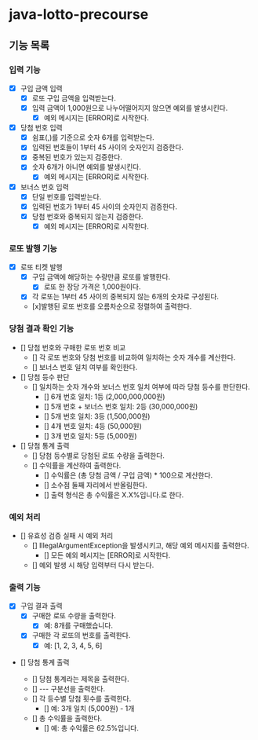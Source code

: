# java-lotto-precourse

## 기능 목록

### 입력 기능
- [x] 구입 금액 입력
    - [x] 로또 구입 금액을 입력받는다.
    - [x] 입력 금액이 1,000원으로 나누어떨어지지 않으면 예외를 발생시킨다.
        - [x] 예외 메시지는 [ERROR]로 시작한다.

- [x] 당첨 번호 입력
    - [x] 쉼표(,)를 기준으로 숫자 6개를 입력받는다.
    - [x] 입력된 번호들이 1부터 45 사이의 숫자인지 검증한다.
    - [x] 중복된 번호가 있는지 검증한다.
    - [x] 숫자 6개가 아니면 예외를 발생시킨다.
        - [x] 예외 메시지는 [ERROR]로 시작한다.

- [x] 보너스 번호 입력
    - [x] 단일 번호를 입력받는다.
    - [x] 입력된 번호가 1부터 45 사이의 숫자인지 검증한다.
    - [x] 당첨 번호와 중복되지 않는지 검증한다.
        - [x] 예외 메시지는 [ERROR]로 시작한다.

### 로또 발행 기능
- [x] 로또 티켓 발행
    - [x] 구입 금액에 해당하는 수량만큼 로또를 발행한다.
        - [x]  로또 한 장당 가격은 1,000원이다.
    - [x] 각 로또는 1부터 45 사이의 중복되지 않는 6개의 숫자로 구성된다.
    - [x]발행된 로또 번호를 오름차순으로 정렬하여 출력한다.


### 당첨 결과 확인 기능
- [] 당첨 번호와 구매한 로또 번호 비교
    - [] 각 로또 번호와 당첨 번호를 비교하여 일치하는 숫자 개수를 계산한다.
    - [] 보너스 번호 일치 여부를 확인한다.
- [] 당첨 등수 판단
    - [] 일치하는 숫자 개수와 보너스 번호 일치 여부에 따라 당첨 등수를 판단한다.
        - [] 6개 번호 일치: 1등 (2,000,000,000원)
        - [] 5개 번호 + 보너스 번호 일치: 2등 (30,000,000원)
        - [] 5개 번호 일치: 3등 (1,500,000원)
        - [] 4개 번호 일치: 4등 (50,000원)
        - [] 3개 번호 일치: 5등 (5,000원)
- [] 당첨 통계 출력
    - [] 당첨 등수별로 당첨된 로또 수량을 출력한다.
    - [] 수익률을 계산하여 출력한다.
        - [] 수익률은 (총 당첨 금액 / 구입 금액) * 100으로 계산한다.
        - [] 소수점 둘째 자리에서 반올림한다.
        - [] 출력 형식은 총 수익률은 X.X%입니다.로 한다.

### 예외 처리
- [] 유효성 검증 실패 시 예외 처리
    - [] IllegalArgumentException을 발생시키고, 해당 예외 메시지를 출력한다.
        - [] 모든 예외 메시지는 [ERROR]로 시작한다.
    - [] 예외 발생 시 해당 입력부터 다시 받는다.

### 출력 기능
- [x] 구입 결과 출력
    - [x] 구매한 로또 수량을 출력한다.
        - [x] 예: 8개를 구매했습니다.
    - [x] 구매한 각 로또의 번호를 출력한다.
        - [x] 예: [1, 2, 3, 4, 5, 6]

- [] 당첨 통계 출력

    - [] 당첨 통계라는 제목을 출력한다.
    - [] --- 구분선을 출력한다.
    - [] 각 등수별 당첨 횟수를 출력한다.
        - [] 예: 3개 일치 (5,000원) - 1개
    - [] 총 수익률을 출력한다.
        - [] 예: 총 수익률은 62.5%입니다.